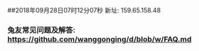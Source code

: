 ##2018年09月28日07时12分07秒 新址: 159.65.158.48
### 兔友常见问题及解答: https://github.com/wanggonging/d/blob/w/FAQ.md
